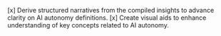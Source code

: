 [x] Derive structured narratives from the compiled insights to advance clarity on AI autonomy definitions.
[x] Create visual aids to enhance understanding of key concepts related to AI autonomy.